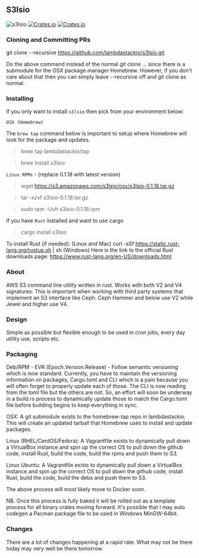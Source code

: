 ## S3lsio

![s3lsio](https://img.shields.io/crates/v/s3lsio.svg) [![Crates.io](https://img.shields.io/crates/d/s3lsio.svg)]() [![Crates.io](https://img.shields.io/crates/l/s3lsio.svg)]()

### Cloning and Committing PRs
git clone --recursive https://github.com/lambdastackio/s3lsio.git

Do the above command instead of the normal git clone ... since there is a submodule for the OSX package manager Homebrew.
However, if you don't care about that then you can simply leave --recursive off and git clone as normal.

### Installing
If you only want to install `s3lsio` then pick from your environment below:

`OSX (Homebrew)`

The `brew tap` command below is important to setup where Homebrew will look for the package and updates.

>brew tap lambdastackio/tap

>brew install s3lsio

`Linux RPMs` - (replace 0.1.18 with latest version)

>wget https://s3.amazonaws.com/s3lsio/osx/s3lsio-0.1.18.tar.gz

>tar -xzvf s3lsio-0.1.18.tar.gz

>sudo rpm -Uvh s3lsio-0.1.18.rpm

If you have `Rust` installed and want to use cargo
>cargo install s3lsio

To install Rust (if needed):
(Linux and Mac) curl -sSf https://static.rust-lang.org/rustup.sh | sh
(Windows) Here is the link to the official Rust downloads page: https://www.rust-lang.org/en-US/downloads.html

### About
AWS S3 command line utility written in rust. Works with both V2 and V4 signatures. This is important when working
with third party systems that implement an S3 interface like Ceph. Ceph Hammer and below use V2 while Jewel and higher
use V4.

### Design
Simple as possible but flexible enough to be used in cron jobs, every day utility use, scripts etc.

### Packaging
Deb/RPM - EVR (Epoch.Version.Release) - Follow semantic versioning which is now standard. Currently, you have to maintain the versioning information on packages, Cargo.toml and CLI which is a pain because you will often forget to properly update each of those. The CLI is now reading from the toml file but the others are not. So, an effort will soon be underway in a build.rs process to dynamically update those to match the Cargo.toml file before building begins to keep everything in sync.

OSX:
A git submodule exists to the homebrew-tap repo in lambdastackio. This will create an updated tarball that Homebrew uses to install and update packages.

Linux (RHEL/CentOS/Fedora):
A Vagrantfile exists to dynamically pull down a VirtualBox instance and spin up the correct OS to pull down the github code, install Rust, build the code, build the rpms and push them to S3.

Linux Ubuntu:
A Vagrantfile exists to dynamically pull down a VirtualBox instance and spin up the correct OS to pull down the github code, install Rust, build the code, build the debs and push them to S3.

The above process will most likely move to Docker soon.

NB. Once this process is fully baked it will be rolled out as a template process for all binary crates moving forward. It's possible that I may auto codegen a Pacman package file to be used in Windows MinGW-64bit.

### Changes
There are a lot of changes happening at a rapid rate. What may not be there today may very well be there tomorrow.
